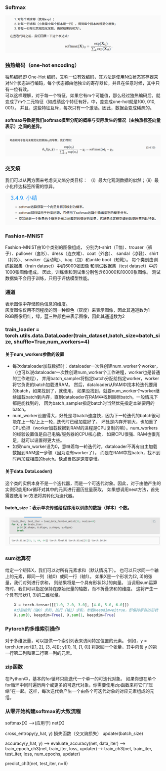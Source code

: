 ### Softmax
![](Softmax_files/4.png)


### 独热编码（one-hot encoding）
独热编码即 One-Hot 编码，又称一位有效编码，其方法是使用N位状态寄存器来对N个状态进行编码，每个状态都由他独立的寄存器位，并且在任意时候，其中只有一位有效。\
可以这样理解，对于每一个特征，如果它有m个可能值，那么经过独热编码后，就变成了m个二元特征（如成绩这个特征有好，中，差变成one-hot就是100, 010, 001）。
并且，这些特征互斥，每次只有一个激活。因此，数据会变成稀疏的。

#### softmax导数是我们softmax模型分配的概率与实际发生的情况（由独热标签向量表示）之间的差异。

![](Softmax_files/1.png)

### 交叉熵
我们可以从两方面来考虑交叉熵分类目标： （i）最大化观测数据的似然；（ii）最小化传达标签所需的惊异。

![](Softmax_files/2.png)

### Fashion-MNIST
Fashion-MNIST由10个类别的图像组成，
分别为t-shirt（T恤）、trouser（裤子）、pullover（套衫）、dress（连衣裙）、coat（外套）、
sandal（凉鞋）、shirt（衬衫）、sneaker（运动鞋）、bag（包）和ankle boot（短靴）。
 每个类别由训练数据集（train dataset）中的6000张图像 
和测试数据集（test dataset）中的1000张图像组成。 
因此，训练集和测试集分别包含60000和10000张图像。 测试数据集不会用于训练，只用于评估模型性能。

### 通道
表示图像中存储颜色信息的维度。\
灰度图像仅用不同程度的同一种颜色（灰度）来表示图像，因此其通道数为1\
RGB图像用红，绿，蓝三种颜色来表示图像，因此其通道数为2


###     train_loader = torch.utils.data.DataLoader(train_dataset,batch_size=batch_size, shuffle=True,num_workers=4)
####     关于num_workers参数的设置
* 每次dataloader加载数据时：dataloader一次性创建num_worker个worker，
（也可以说dataloader一次性创建num_worker个工作进程，worker也是普通的工作进程），
并用batch_sampler将指定batch分配给指定worker，worker将它负责的batch加载进RAM。
然后，dataloader从RAM中找本轮迭代要用的batch，如果找到了，就使用。
如果没找到，就要num_worker个worker继续加载batch到内存，直到dataloader在RAM中找到目标batch。一般情况下都是能找到的，
因为batch_sampler指定batch时当然优先指定本轮要用的batch。
* num_worker设置得大，好处是寻batch速度快，因为下一轮迭代的batch很可能在上一轮/上上一轮...迭代时已经加载好了。
坏处是内存开销大，也加重了CPU负担（worker加载数据到RAM的进程是CPU复制的嘛）。num_workers的经验设置值是自己电脑/服务器的CPU核心数，
如果CPU很强、RAM也很充足，就可以设置得更大些。
* 如果num_worker设为0，意味着每一轮迭代时，dataloader不再有自主加载数据到RAM这一步骤（因为没有worker了），
而是在RAM中找batch，找不到时再加载相应的batch。缺点当然是速度更慢。
#### 关于data.DataLoader()
这个类的实例本身不是一个迭代器，而是一个可迭代对象。因此，对于由他产生的实例只能用for循环对其中的元素进行遍历批量获取，
如果想调用next方法，首先需要使用iter方法将其转化为迭代器。


#### batch_size：表示单次传递给程序用以训练的数据（样本）个数。

![](Softmax_files/3.png)

### sum运算符
给定一个矩阵X，我们可以对所有元素求和（默认情况下）。 也可以只求同一个轴上的元素，即同一列（轴0）或同一行（轴1）。
 如果X是一个形状为(2, 3)的张量，我们对列进行求和， 则结果将是一个具有形状(3,)的向量。 
当调用sum运算符时，我们可以指定保持在原始张量的轴数，而不折叠求和的维度。 这将产生一个具有形状(1, 3)的二维张量。
```python
	X = torch.tensor([[1.0, 2.0, 3.0], [4.0, 5.0, 6.0]])
	#分别按列（轴0）求和、按行（轴1）求和，参数keepdimweitrue，即保持原有的形状
	X.sum(0, keepdim=True), X.sum(1, keepdim=True) 
```


### Pytorch的多维索引操作
对于多维张量，可以提供一个索引列表来访问特定位置的元素。
例如，y = torch.tensor([[1, 2], [3, 4]]); y[[0, 1], [1, 0]] 将返回一个张量，其中包含 y 的第一行第二列和第二行第一列的元素。


### zip函数
在Python中，基本的for循环只能迭代一个单一的可迭代对象。
如果你想在单个for循环中同时遍历两个或更多的可迭代对象，你需要使用zip函数来将它们“压缩”在一起。这样，每次迭代会产生一个由各个可迭代对象的对应元素组成的元组。


### 从零开始构建softmax的大致流程
softmax(X) ——>(应用于) net(X)

cross_entropy(y_hat, y)  损失函数（交叉熵损失）
updater(batch_size) 

accuracy(y_hat, y) ——> 
evaluate_accuracy(net, data_iter) ——> 
train_epoch_ch3(net, train_iter, loss, updater)——>
train_ch3(net, train_iter, test_iter, loss, num_epochs, updater)

predict_ch3(net, test_iter, n=6)
